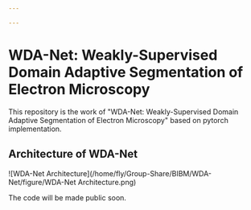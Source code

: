 ```yaml
---

---
```


# WDA-Net: Weakly-Supervised Domain Adaptive Segmentation of Electron Microscopy

This repository is the work of  "WDA-Net: Weakly-Supervised Domain Adaptive Segmentation of Electron Microscopy" based on pytorch implementation. 

## Architecture of WDA-Net 

![WDA-Net Architecture](/home/fly/Group-Share/BIBM/WDA-Net/figure/WDA-Net Architecture.png)



The code will be made public soon.